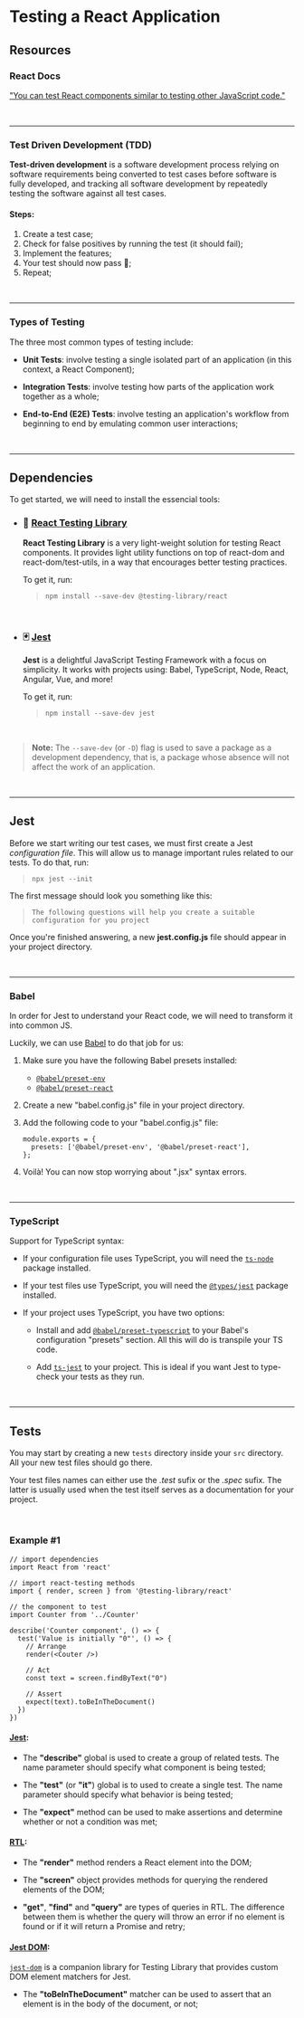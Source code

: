 # Testing a React Application 

## Resources

### React Docs
["You can test React components similar to testing other JavaScript code."][react-testing-overview-url]

<br />

---

### Test Driven Development (TDD)

**Test-driven development** is a software development process relying on software requirements being converted to test cases before software is fully developed, and tracking all software development by repeatedly testing the software against all test cases.

#### **Steps**:

1. Create a test case;
2. Check for false positives by running the test (it should fail);
3. Implement the features;
4. Your test should now pass 🎉;
5. Repeat;

<br />

---

### Types of Testing

The three most common types of testing include:

- **Unit Tests**: involve testing a single isolated part of an application (in this context, a React Component);

- **Integration Tests**: involve testing how parts of the application work together as a whole;

- **End-to-End (E2E) Tests**: involve testing an application's workflow from beginning to end by emulating common user interactions;

<br />

---

## Dependencies

To get started, we will need to install the essencial tools:

- ### 🐙 [React Testing Library][rtl-url]
  **React Testing Library** is a very light-weight solution for testing React components. It provides light utility functions on top of react-dom and react-dom/test-utils, in a way that encourages better testing practices.

  To get it, run:
  > `npm install --save-dev @testing-library/react`

<br />

- ### 🃏 [Jest][jest-url]
  **Jest** is a delightful JavaScript Testing Framework with a focus on simplicity. It works with projects using: Babel, TypeScript, Node, React, Angular, Vue, and more!

  To get it, run:
  > `npm install --save-dev jest`

<br />

> **Note:** The `--save-dev` (or `-D`) flag is used to save a package as a development dependency, that is, a package whose absence will not affect the work of an application.

<br />

---

## Jest

Before we start writing our test cases, we must first create a Jest *configuration file*. This will allow us to manage important rules related to our tests. To do that, run:

> `npx jest --init`

The first message should look you something like this:

> `The following questions will help you create a suitable configuration for you project`

Once you're finished answering, a new **jest.config.js** file should appear in your project directory.

<br />

---

### Babel

In order for Jest to understand your React code, we will need to transform it into common JS.

Luckily, we can use [Babel][jest-babel-url] to do that job for us:

1. Make sure you have the following Babel presets installed:

    - [`@babel/preset-env`][npm-babel-preset-env]
    - [`@babel/preset-react`][npm-babel-preset-react]

2. Create a new "babel.config.js" file in your project directory.

3. Add the following code to your "babel.config.js" file:
    ```
    module.exports = {
      presets: ['@babel/preset-env', '@babel/preset-react'],
    };
    ```
4. Voilà! You can now stop worrying about ".jsx" syntax errors.

<br />

---

### TypeScript

Support for TypeScript syntax:

- If your configuration file uses TypeScript, you will need the [`ts-node`][npm-ts-node] package installed.

- If your test files use TypeScript, you will need the [`@types/jest`][npm-types-jest] package installed.

- If your project uses TypeScript, you have two options:
  - Install and add [`@babel/preset-typescript`][npm-babel-preset-ts] to your Babel's configuration "presets" section. All this will do is transpile your TS code.

  - Add [`ts-jest`][ts-jest-url] to your project. This is ideal if you want Jest to type-check your tests as they run.

<br />

---

## Tests

You may start by creating a new `tests` directory inside your `src` directory. All your new test files should go there.

Your test files names can either use the *.test* sufix or the *.spec* sufix. The latter is usually used when the test itself serves as a documentation for your project.

<br />

### Example #1

```
// import dependencies
import React from 'react'

// import react-testing methods
import { render, screen } from '@testing-library/react'

// the component to test
import Counter from '../Counter'

describe('Counter component', () => {
  test('Value is initially "0"', () => {
    // Arrange
    render(<Couter />)

    // Act
    const text = screen.findByText("0")

    // Assert
    expect(text).toBeInTheDocument()
  })
})
```

#### <ins>Jest</ins>:
- The **"describe"** global is used to create a group of related tests. The name parameter should specify what component is being tested;

- The **"test"** (or **"it"**) global is to used to create a single test. The name parameter should specify what behavior is being tested;

- The **"expect"** method can be used to make assertions and determine whether or not a condition was met;

#### <ins>RTL</ins>: 
- The **"render"** method renders a React element into the DOM;

- The **"screen"** object provides methods for querying the rendered elements of the DOM;

- **"get"**, **"find"** and **"query"** are types of queries in RTL. The difference between them is whether the query will throw an error if no element is found or if it will return a Promise and retry;

#### <ins>Jest DOM</ins>:
[`jest-dom`][jest-dom-url] is a companion library for Testing Library that provides custom DOM element matchers for Jest.

- The **"toBeInTheDocument"** matcher can be used to assert that an element is in the body of the document, or not; 

<!-- MARKDOWN LINKS & IMAGES -->
<!-- https://www.markdownguide.org/basic-syntax/#reference-style-links -->
[jest-url]: https://jestjs.io/
[jest-babel-url]: https://jestjs.io/docs/getting-started#using-babel
[jest-dom-url]: https://testing-library.com/docs/ecosystem-jest-dom/
[npm-babel-preset-env]: https://www.npmjs.com/package/@babel/preset-env
[npm-babel-preset-react]: https://www.npmjs.com/package/@babel/preset-react
[npm-babel-preset-ts]: https://www.npmjs.com/package/@babel/preset-typescript
[npm-ts-node]: https://www.npmjs.com/package/ts-node
[npm-types-jest]: https://www.npmjs.com/package/@types/jest
[react-testing-overview-url]: https://reactjs.org/docs/testing.html
[rtl-url]: https://testing-library.com/docs/react-testing-library/intro/
[ts-jest-url]: https://github.com/kulshekhar/ts-jest
